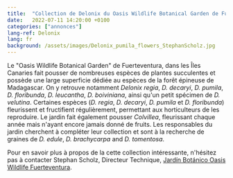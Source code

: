 ```yaml
---
title:  "Collection de Delonix du Oasis Wildlife Botanical Garden de Fuerteventura, Îles Canaries"
date:   2022-07-11 14:20:00 +0100
categories: ["annonces"]
lang-ref: Delonix
lang: fr
background: /assets/images/Delonix_pumila_flowers_StephanScholz.jpg
---
```


Le "Oasis Wildlife Botanical Garden" de Fuerteventura, dans les Îles Canaries fait pousser de nombreuses espèces de plantes succulentes et possède une large superficie dédiée au espèces de la forêt épineuse de Madagascar. On y retrouve notamment *Delonix regia*, *D. decaryi*, *D. pumila*, *D. floribunda*, *D. leucantha*, *D. boiviniana*, ainsi qu'un petit spécimen de *D. velutina*. Certaines espèces (*D. regia*, *D. decaryi*, *D. pumila* et *D. floribunda*) fleurissent et fructifient régulièrement, permettant aux horticulteurs de les reproduire. Le jardin fait également pousser *Colvillea*, fleurissant chaque année mais n'ayant encore jamais donné de fruits. Les responsables du jardin cherchent à compléter leur collection et sont à la recherche de graines de *D. edule*, *D. brachycarpa* and *D. tomentosa*.

Pour en savoir plus à propos de la cette collection intéressante, n'hésitez pas à contacter Stephan Scholz, Directeur Technique, [Jardín Botánico Oasis Wildlife Fuerteventura](https://oasiswildlifefuerteventura.com/en/botanic-experience/).
